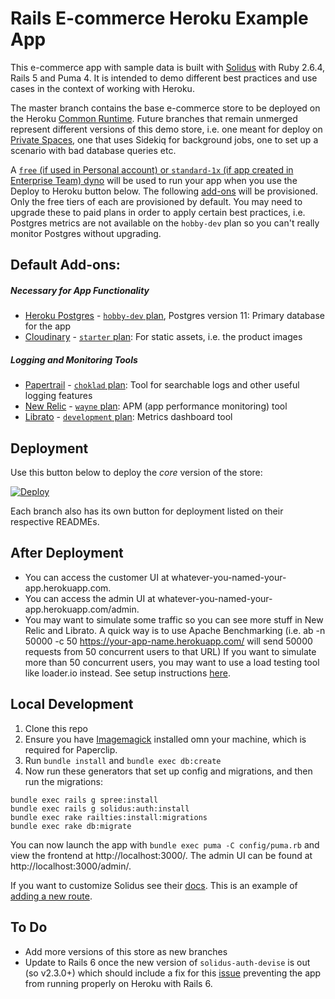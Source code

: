 # Rails E-commerce Heroku Example App

This e-commerce app with sample data is built with [Solidus](https://github.com/solidusio/solidus) with Ruby 2.6.4, Rails 5 and Puma 4. It is intended to demo different best practices and use cases in the context of working with Heroku. 

The master branch contains the base e-commerce store to be deployed on the Heroku [Common Runtime](https://devcenter.heroku.com/articles/dyno-runtime#common-runtime). Future branches that remain unmerged represent different versions of this demo store, i.e. one meant for deploy on [Private Spaces](https://devcenter.heroku.com/articles/dyno-runtime#private-spaces-runtime), one that uses Sidekiq for background jobs, one to set up a scenario with bad database queries etc.

A [`free` (if used in Personal account) or `standard-1x` (if app created in Enterprise Team) dyno](https://devcenter.heroku.com/articles/dyno-types) will be used to run your app when you use the Deploy to Heroku button below.  The following [add-ons](https://devcenter.heroku.com/articles/add-ons) will be provisioned. Only the free tiers of each are provisioned by default. You may need to upgrade these to paid plans in order to apply certain best practices, i.e. Postgres metrics are not available on the `hobby-dev` plan so you can't really monitor Postgres without upgrading. 

## Default Add-ons:

##### Necessary for App Functionality
- [Heroku Postgres](https://devcenter.heroku.com/articles/heroku-postgresql) - [`hobby-dev` plan](https://elements.heroku.com/addons/heroku-postgresql), Postgres version 11: Primary database for the app
- [Cloudinary](https://devcenter.heroku.com/articles/cloudinary) - [`starter` plan](https://elements.heroku.com/addons/cloudinary): For static assets, i.e. the product images

##### Logging and Monitoring Tools
- [Papertrail](https://devcenter.heroku.com/articles/papertrail) - [`choklad` plan](https://elements.heroku.com/addons/papertrail): Tool for searchable logs and other useful logging features 
- [New Relic](https://devcenter.heroku.com/articles/newrelic) - [`wayne` plan](https://elements.heroku.com/addons/newrelic): APM (app performance monitoring) tool 
- [Librato](https://devcenter.heroku.com/articles/librato) - [`development` plan](https://elements.heroku.com/addons/librato): Metrics dashboard tool

## Deployment

Use this button below to deploy the *core* version of the store:

[![Deploy](https://www.herokucdn.com/deploy/button.svg)](https://heroku.com/deploy?template=https://github.com/SandyPantsLai/rails-pg-example-shop/tree/master)

Each branch also has its own button for deployment listed on their respective READMEs.

## After Deployment

- You can access the customer UI at whatever-you-named-your-app.herokuapp.com.
- You can access the admin UI at whatever-you-named-your-app.herokuapp.com/admin.
- You may want to simulate some traffic so you can see more stuff in New Relic and Librato. A quick way is to use Apache Benchmarking (i.e. ab -n 50000 -c 50 https://your-app-name.herokuapp.com/ will send 50000 requests from 50 concurrent users to that URL) If you want to simulate more than 50 concurrent users, you may want to use a load testing tool like loader.io instead. See setup instructions [here](https://github.com/SandyPantsLai/rails-pg-example-shop/tree/master/docs/loaderio-setup.md).

## Local Development

1. Clone this repo
2. Ensure you have [Imagemagick](https://imagemagick.org/script/download.php) installed omn your machine, which is required for Paperclip.
3. Run `bundle install` and `bundle exec db:create`
4. Now run these generators that set up config and migrations, and then run the migrations:
```
bundle exec rails g spree:install
bundle exec rails g solidus:auth:install
bundle exec rake railties:install:migrations
bundle exec rake db:migrate
```

You can now launch the app with `bundle exec puma -C config/puma.rb` and view the frontend at http://localhost:3000/. The admin UI can be found at http://localhost:3000/admin/. 

If you want to customize Solidus see their [docs](https://guides.solidus.io/developers/customizations/overview.html). This is an example of [adding a new route](https://github.com/solidusio/solidus/issues/1704#issuecomment-303092098).

## To Do
- Add more versions of this store as new branches
- Update to Rails 6 once the new version of `solidus-auth-devise` is out (so v2.3.0+) which should include a fix for this [issue](https://github.com/solidusio/solidus_auth_devise/issues/174) preventing the app from running properly on Heroku with Rails 6.